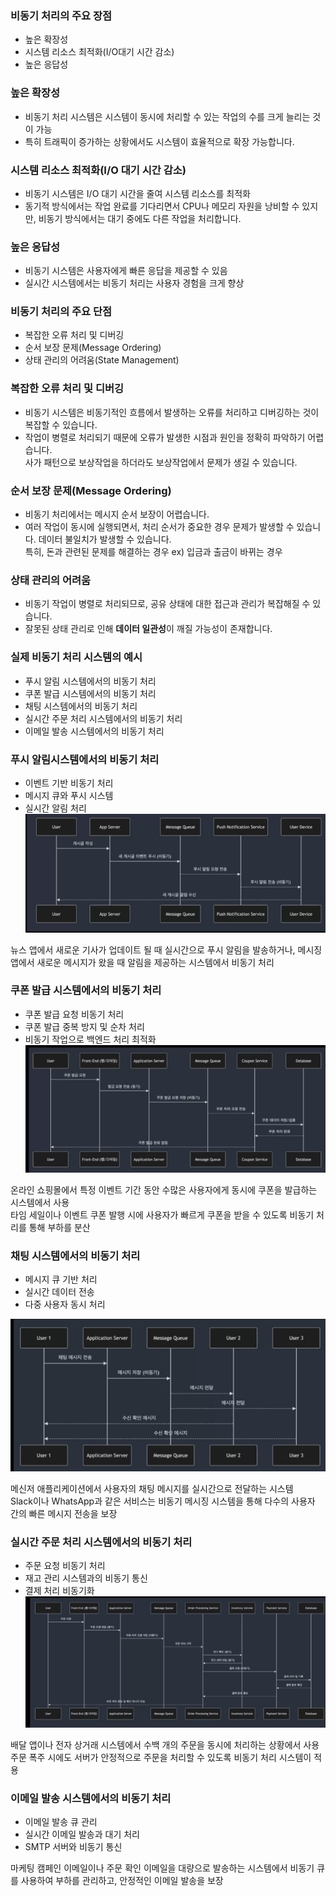 ### 비동기 처리의 주요 장점
- 높은 확장성
- 시스템 리소스 최적화(I/O대기 시간 감소)
- 높은 응답성

### 높은 확장성
- 비동기 처리 시스템은 시스템이 동시에 처리할 수 있는 작업의 수를 크게 늘리는 것이 가능  
- 특히 트래픽이 증가하는 상황에서도 시스템이 효율적으로 확장 가능합니다.  

### 시스템 리소스 최적화(I/O 대기 시간 감소)
- 비동기 시스템은 I/O 대기 시간을 줄여 시스템 리소스를 최적화
- 동기적 방식에서는 작업 완료를 기다리면서 CPU나 메모리 자원을 낭비할 수 있지만, 비동기 방식에서는 대기 중에도 다른 작업을 처리합니다. 

### 높은 응답성
- 비동기 시스템은 사용자에게 빠른 응답을 제공할 수 있음
- 실시간 시스템에서는 비동기 처리는 사용자 경험을 크게 향상

### 비동기 처리의 주요 단점
- 복잡한 오류 처리 및 디버깅
- 순서 보장 문제(Message Ordering)
- 상태 관리의 어려움(State Management)

### 복잡한 오류 처리 및 디버깅
- 비동기 시스템은 비동기적인 흐름에서 발생하는 오류를 처리하고 디버깅하는 것이 복잡할 수 있습니다.
- 작업이 병렬로 처리되기 때문에 오류가 발생한 시점과 원인을 정확히 파악하기 어렵습니다.  
사가 패턴으로 보상작업을 하더라도 보상작업에서 문제가 생길 수 있습니다.

### 순서 보장 문제(Message Ordering)
- 비동기 처리에서는 메시지 순서 보장이 어렵습니다.
- 여러 작업이 동시에 실행되면서, 처리 순서가 중요한 경우 문제가 발생할 수 있습니다.
데이터 불일치가 발생할 수 있습니다.  
특히, 돈과 관련된 문제를 해결하는 경우 ex) 입금과 출금이 바뀌는 경우  

### 상태 관리의 어려움
- 비동기 작업이 병렬로 처리되므로, 공유 상태에 대한 접근과 관리가 복잡해질 수 있습니다.
- 잘못된 상태 관리로 인해 **데이터 일관성**이 깨질 가능성이 존재합니다.

### 실제 비동기 처리 시스템의 예시
- 푸시 알림 시스템에서의 비동기 처리
- 쿠폰 발급 시스템에서의 비동기 처리
- 채팅 시스템에서의 비동기 처리
- 실시간 주문 처리 시스템에서의 비동기 처리
- 이메일 발송 시스템에서의 비동기 처리

### 푸시 알림시스템에서의 비동기 처리
- 이벤트 기반 비동기 처리
- 메시지 큐와 푸시 시스템
- 실시간 알림 처리
![img_7.png](img_7.png)

뉴스 앱에서 새로운 기사가 업데이트 될 때 실시간으로 푸시 알림을 발송하거나, 메시징 앱에서 새로운 메시지가 왔을 때 알림을 제공하는 시스템에서 비동기 처리  

### 쿠폰 발급 시스템에서의 비동기 처리
- 쿠폰 발급 요청 비동기 처리
- 쿠폰 발급 중복 방지 및 순차 처리
- 비동기 작업으로 백엔드 처리 최적화
![img_8.png](img_8.png)

온라인 쇼핑몰에서 특정 이벤트 기간 동안 수많은 사용자에게 동시에 쿠폰을 발급하는 시스템에서 사용  
타임 세일이나 이벤트 쿠폰 발행 시에 사용자가 빠르게 쿠폰을 받을 수 있도록 비동기 처리를 통해 부하를 분산  

### 채팅 시스템에서의 비동기 처리
- 메시지 큐 기반 처리
- 실시간 데이터 전송
- 다중 사용자 동시 처리

![img_9.png](img_9.png)

메신저 애플리케이션에서 사용자의 채팅 메시지를 실시간으로 전달하는 시스템  
Slack이나 WhatsApp과 같은 서비스는 비동기 메시징 시스템을 통해 다수의 사용자 간의 빠른 메시지 전송을 보장  


### 실시간 주문 처리 시스템에서의 비동기 처리
- 주문 요청 비동기 처리
- 재고 관리 시스템과의 비동기 통신
- 결제 처리 비동기화
![img_10.png](img_10.png)

배달 앱이나 전자 상거래 시스템에서 수백 개의 주문을 동시에 처리하는 상황에서 사용
주문 폭주 시에도 서버가 안정적으로 주문을 처리할 수 있도록 비동기 처리 시스템이 적용


### 이메일 발송 시스템에서의 비동기 처리
- 이메일 발송 큐 관리
- 실시간 이메일 발송과 대기 처리
- SMTP 서버와 비동기 통신

마케팅 캠페인 이메일이나 주문 확인 이메일을 대량으로 발송하는 시스템에서 비동기 큐를 사용하여 부하를 관리하고, 안정적인 이메일 발송을 보장  

